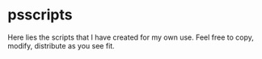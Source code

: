 # psscripts
Here lies the scripts that I have created for my own use. Feel free to copy, modify, distribute as you see fit.
